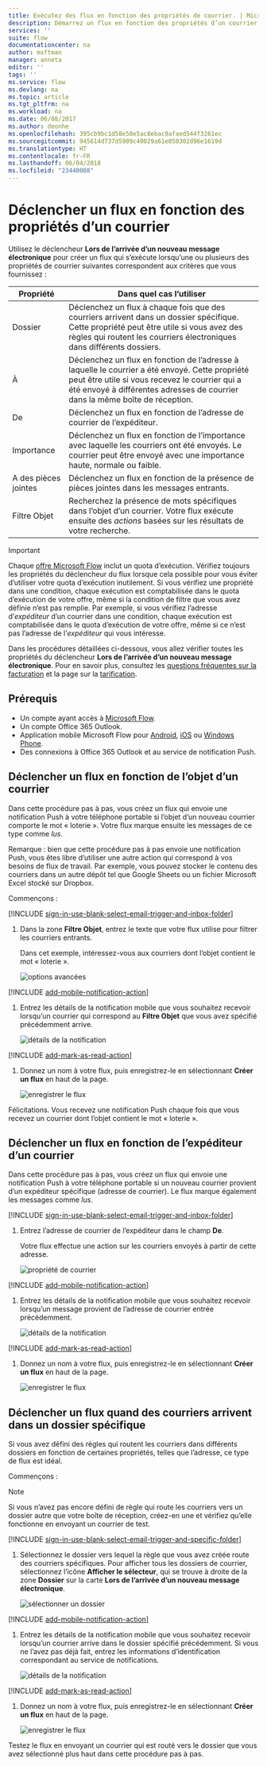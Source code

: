 ```yaml
---
title: Exécutez des flux en fonction des propriétés de courrier. | Microsoft Docs
description: Démarrez un flux en fonction des propriétés d’un courrier, telles que l’objet, l’expéditeur ou le destinataire.
services: ''
suite: flow
documentationcenter: na
author: msftman
manager: anneta
editor: ''
tags: ''
ms.service: flow
ms.devlang: na
ms.topic: article
ms.tgt_pltfrm: na
ms.workload: na
ms.date: 06/08/2017
ms.author: deonhe
ms.openlocfilehash: 395cb9bc1d58e50e5ac8ebac9afaed544f3261ec
ms.sourcegitcommit: 945614d737d5909c40029a61e050302d96e1619d
ms.translationtype: HT
ms.contentlocale: fr-FR
ms.lasthandoff: 06/04/2018
ms.locfileid: "23440008"
---
```

# <a name="trigger-a-flow-based-on-email-properties"></a>Déclencher un flux en fonction des propriétés d’un courrier
Utilisez le déclencheur **Lors de l’arrivée d’un nouveau message électronique** pour créer un flux qui s’exécute lorsqu’une ou plusieurs des propriétés de courrier suivantes correspondent aux critères que vous fournissez :

| Propriété | Dans quel cas l’utiliser |
| --- | --- |
| Dossier |Déclenchez un flux à chaque fois que des courriers arrivent dans un dossier spécifique. Cette propriété peut être utile si vous avez des règles qui routent les courriers électroniques dans différents dossiers. |
| À |Déclenchez un flux en fonction de l’adresse à laquelle le courrier a été envoyé. Cette propriété peut être utile si vous recevez le courrier qui a été envoyé à différentes adresses de courrier dans la même boîte de réception. |
| De |Déclenchez un flux en fonction de l’adresse de courrier de l’expéditeur. |
| Importance |Déclenchez un flux en fonction de l’importance avec laquelle les courriers ont été envoyés. Le courrier peut être envoyé avec une importance haute, normale ou faible. |
| A des pièces jointes |Déclenchez un flux en fonction de la présence de pièces jointes dans les messages entrants. |
| Filtre Objet |Recherchez la présence de mots spécifiques dans l’objet d’un courrier. Votre flux exécute ensuite des *actions* basées sur les résultats de votre recherche. |

> [!IMPORTANT]
> Chaque [offre Microsoft Flow](https://flow.microsoft.com/pricing/) inclut un quota d’exécution. Vérifiez toujours les propriétés du déclencheur du flux lorsque cela possible pour vous éviter d’utiliser votre quota d’exécution inutilement. Si vous vérifiez une propriété dans une condition, chaque exécution est comptabilisée dans le quota d’exécution de votre offre, même si la condition de filtre que vous avez définie n’est pas remplie. Par exemple, si vous vérifiez l’adresse d’*expéditeur* d’un courrier dans une condition, chaque exécution est comptabilisée dans le quota d’exécution de votre offre, même si ce n’est pas l’adresse de l’*expéditeur* qui vous intéresse.
> 
> 

Dans les procédures détaillées ci-dessous, vous allez vérifier toutes les propriétés du déclencheur **Lors de l’arrivée d’un nouveau message électronique**. Pour en savoir plus, consultez les [questions fréquentes sur la facturation](billing-questions.md#what-counts-as-a-run) et la page sur la [tarification](https://ms.flow.microsoft.com/pricing/).

## <a name="prerequisites"></a>Prérequis
* Un compte ayant accès à [Microsoft Flow](https://flow.microsoft.com).
* Un compte Office 365 Outlook.
* Application mobile Microsoft Flow pour [Android](https://aka.ms/flowmobiledocsandroid), [iOS](https://aka.ms/flowmobiledocsios) ou [Windows Phone](https://aka.ms/flowmobilewindows).
* Des connexions à Office 365 Outlook et au service de notification Push.

## <a name="trigger-a-flow-based-on-an-emails-subject"></a>Déclencher un flux en fonction de l’objet d’un courrier
Dans cette procédure pas à pas, vous créez un flux qui envoie une notification Push à votre téléphone portable si l’objet d’un nouveau courrier comporte le mot « loterie ». Votre flux marque ensuite les messages de ce type comme *lus*.

Remarque : bien que cette procédure pas à pas envoie une notification Push, vous êtes libre d’utiliser une autre action qui correspond à vos besoins de flux de travail. Par exemple, vous pouvez stocker le contenu des courriers dans un autre dépôt tel que Google Sheets ou un fichier Microsoft Excel stocké sur Dropbox.

Commençons :

[!INCLUDE [sign-in-use-blank-select-email-trigger-and-inbox-folder](includes/sign-in-use-blank-select-email-trigger-and-inbox-folder.md)]

1. Dans la zone **Filtre Objet**, entrez le texte que votre flux utilise pour filtrer les courriers entrants.
   
     Dans cet exemple, intéressez-vous aux courriers dont l’objet contient le mot « loterie ».
   
    ![options avancées](./media/email-triggers/email-triggers-subject-text.png)

[!INCLUDE [add-mobile-notification-action](includes/add-mobile-notification-action.md)]

1. Entrez les détails de la notification mobile que vous souhaitez recevoir lorsqu’un courrier qui correspond au **Filtre Objet** que vous avez spécifié précédemment arrive.
   
    ![détails de la notification](./media/email-triggers/email-triggers-4.png)

[!INCLUDE [add-mark-as-read-action](includes/add-mark-as-read-action.md)]

1. Donnez un nom à votre flux, puis enregistrez-le en sélectionnant **Créer un flux** en haut de la page.
   
    ![enregistrer le flux](./media/email-triggers/email-triggers-subject-notification.png)

Félicitations. Vous recevez une notification Push chaque fois que vous recevez un courrier dont l’objet contient le mot « loterie ».

## <a name="trigger-a-flow-based-on-an-emails-sender"></a>Déclencher un flux en fonction de l’expéditeur d’un courrier
Dans cette procédure pas à pas, vous créez un flux qui envoie une notification Push à votre téléphone portable si un nouveau courrier provient d’un expéditeur spécifique (adresse de courrier). Le flux marque également les messages comme *lus*.

[!INCLUDE [sign-in-use-blank-select-email-trigger-and-inbox-folder](includes/sign-in-use-blank-select-email-trigger-and-inbox-folder.md)]

1. Entrez l’adresse de courrier de l’expéditeur dans le champ **De**.
   
     Votre flux effectue une action sur les courriers envoyés à partir de cette adresse.
   
    ![propriété de courrier](./media/email-triggers/email-triggers-from.png)

[!INCLUDE [add-mobile-notification-action](includes/add-mobile-notification-action.md)]

1. Entrez les détails de la notification mobile que vous souhaitez recevoir lorsqu’un message provient de l’adresse de courrier entrée précédemment.
   
    ![détails de la notification](./media/email-triggers/email-triggers-sender-notification.png)

[!INCLUDE [add-mark-as-read-action](includes/add-mark-as-read-action.md)]

1. Donnez un nom à votre flux, puis enregistrez-le en sélectionnant **Créer un flux** en haut de la page.
   
    ![enregistrer le flux](./media/email-triggers/email-triggers-sender-5.png)

## <a name="trigger-a-flow-when-emails-arrive-in-a-specific-folder"></a>Déclencher un flux quand des courriers arrivent dans un dossier spécifique
Si vous avez défini des règles qui routent les courriers dans différents dossiers en fonction de certaines propriétés, telles que l’adresse, ce type de flux est idéal.

Commençons :

> [!NOTE]
> Si vous n’avez pas encore défini de règle qui route les courriers vers un dossier autre que votre boîte de réception, créez-en une et vérifiez qu’elle fonctionne en envoyant un courrier de test.
> 
> 

[!INCLUDE [sign-in-use-blank-select-email-trigger-and-specific-folder](includes/sign-in-use-blank-select-email-trigger-and-specific-folder.md)]

1. Sélectionnez le dossier vers lequel la règle que vous avez créée route des courriers spécifiques. Pour afficher tous les dossiers de courrier, sélectionnez l’icône **Afficher le sélecteur**, qui se trouve à droite de la zone **Dossier** sur la carte **Lors de l’arrivée d’un nouveau message électronique**.
   
    ![sélectionner un dossier](./media/email-triggers/email-triggers-2.png)

[!INCLUDE [add-mobile-notification-action](includes/add-mobile-notification-action.md)]

1. Entrez les détails de la notification mobile que vous souhaitez recevoir lorsqu’un courrier arrive dans le dossier spécifié précédemment. Si vous ne l’avez pas déjà fait, entrez les informations d’identification correspondant au service de notifications.
   
    ![détails de la notification](./media/email-triggers/email-triggers-folder-notification.png)

[!INCLUDE [add-mark-as-read-action](includes/add-mark-as-read-action.md)]

1. Donnez un nom à votre flux, puis enregistrez-le en sélectionnant **Créer un flux** en haut de la page.
   
    ![enregistrer le flux](./media/email-triggers/email-triggers-7.png)

Testez le flux en envoyant un courrier qui est routé vers le dossier que vous avez sélectionné plus haut dans cette procédure pas à pas.


